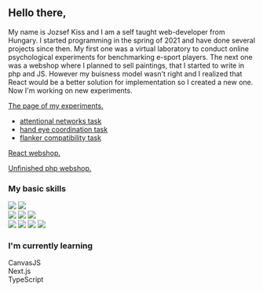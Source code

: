 ##  Hello there,

My name is Jozsef Kiss and I am a self taught web-developer from Hungary. I started programming in the spring of 2021 and have done several projects since then. My first one was a virtual laboratory to conduct online psychological experiments for benchmarking e-sport players. The next one was a webshop where I planned to sell paintings, that I started to write in php and JS. However my buisness model wasn't right and I realized that React would be a better solution for implementation so I created a new one. Now I'm working on new experiments. 

[The page of my experiments.](http://esportmetrics.hu/kiserletek.html)
- [attentional networks task](https://github.com/silentstorm902/My-Projects/tree/master/esportmetrics/networks)
- [hand eye coordination task](https://github.com/silentstorm902/My-Projects/tree/master/esportmetrics/hand_eye)
- [flanker compatibility task](https://github.com/silentstorm902/My-Projects/tree/master/esportmetrics/flanker)

[React webshop.](https://aqueous-shelf-59835.herokuapp.com/)

[Unfinished php webshop.](https://dry-earth-95951.herokuapp.com/)

### My basic skills 

![](https://img.shields.io/badge/HTML5-E34F26?style=for-the-badge&logo=html5&logoColor=white)
![](https://img.shields.io/badge/JavaScript-323330?style=for-the-badge&logo=javascript&logoColor=F7DF1E)
 </br>
![](https://img.shields.io/badge/CSS-239120?&style=for-the-badge&logo=css3&logoColor=white)
![](https://img.shields.io/badge/Bootstrap-563D7C?style=for-the-badge&logo=bootstrap&logoColor=white)
![](https://img.shields.io/badge/Sass-CC6699?style=for-the-badge&logo=sass&logoColor=white)
 </br>
![](https://img.shields.io/badge/React-20232A?style=for-the-badge&logo=react&logoColor=61DAFB)
![](https://img.shields.io/badge/Node.js-43853D?style=for-the-badge&logo=node.js&logoColor=white)
![](https://img.shields.io/badge/Express.js-404D59?style=for-the-badge)
![](https://img.shields.io/badge/MongoDB-4EA94B?style=for-the-badge&logo=mongodb&logoColor=white)

### I'm currently learning

CanvasJS  </br>
Next.js  </br>
TypeScript  </br>



